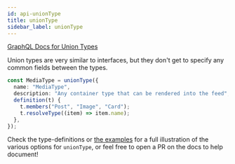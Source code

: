 ```yaml
---
id: api-unionType
title: unionType
sidebar_label: unionType
---
```


[GraphQL Docs for Union Types](https://graphql.org/learn/schema/#union-types)

Union types are very similar to interfaces, but they don't get to specify any common fields between the types.

```ts
const MediaType = unionType({
  name: "MediaType",
  description: "Any container type that can be rendered into the feed",
  definition(t) {
    t.members("Post", "Image", "Card");
    t.resolveType((item) => item.name);
  },
});
```

Check the type-definitions or [the examples](https://github.com/graphql-nexus/schema/tree/develop/examples) for a full illustration of the various options for `unionType`, or feel free to open a PR on the docs to help document!
